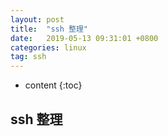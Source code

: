 ```yaml
---
layout: post
title:  "ssh 整理"
date:   2019-05-13 09:31:01 +0800
categories: linux
tag: ssh
---
```


* content
{:toc}

## ssh 整理